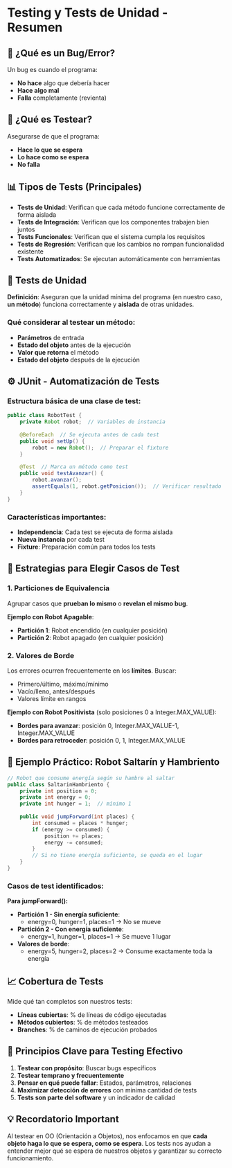 # Testing y Tests de Unidad - Resumen

## 🐛 ¿Qué es un Bug/Error?
Un bug es cuando el programa:
- **No hace** algo que debería hacer
- **Hace algo mal** 
- **Falla** completamente (revienta)

## 🎯 ¿Qué es Testear?
Asegurarse de que el programa:
- **Hace lo que se espera**
- **Lo hace como se espera**
- **No falla**

## 📊 Tipos de Tests (Principales)
- **Tests de Unidad**: Verifican que cada método funcione correctamente de forma aislada
- **Tests de Integración**: Verifican que los componentes trabajen bien juntos
- **Tests Funcionales**: Verifican que el sistema cumpla los requisitos
- **Tests de Regresión**: Verifican que los cambios no rompan funcionalidad existente
- **Tests Automatizados**: Se ejecutan automáticamente con herramientas

## 🔬 Tests de Unidad
**Definición**: Aseguran que la unidad mínima del programa (en nuestro caso, **un método**) funciona correctamente y **aislada** de otras unidades.

### Qué considerar al testear un método:
- **Parámetros** de entrada
- **Estado del objeto** antes de la ejecución
- **Valor que retorna** el método
- **Estado del objeto** después de la ejecución

## ⚙️ JUnit - Automatización de Tests

### Estructura básica de una clase de test:
```java
public class RobotTest {
    private Robot robot;  // Variables de instancia
    
    @BeforeEach  // Se ejecuta antes de cada test
    public void setUp() {
        robot = new Robot();  // Preparar el fixture
    }
    
    @Test  // Marca un método como test
    public void testAvanzar() {
        robot.avanzar();
        assertEquals(1, robot.getPosicion());  // Verificar resultado
    }
}
```

### Características importantes:
- **Independencia**: Cada test se ejecuta de forma aislada
- **Nueva instancia** por cada test
- **Fixture**: Preparación común para todos los tests

## 🎲 Estrategias para Elegir Casos de Test

### 1. Particiones de Equivalencia
Agrupar casos que **prueban lo mismo** o **revelan el mismo bug**.

**Ejemplo con Robot Apagable**:
- **Partición 1**: Robot encendido (en cualquier posición)
- **Partición 2**: Robot apagado (en cualquier posición)

### 2. Valores de Borde
Los errores ocurren frecuentemente en los **límites**. Buscar:
- Primero/último, máximo/mínimo
- Vacío/lleno, antes/después
- Valores límite en rangos

**Ejemplo con Robot Positivista** (solo posiciones 0 a Integer.MAX_VALUE):
- **Bordes para avanzar**: posición 0, Integer.MAX_VALUE-1, Integer.MAX_VALUE
- **Bordes para retroceder**: posición 0, 1, Integer.MAX_VALUE

## 🤖 Ejemplo Práctico: Robot Saltarín y Hambriento

```java
// Robot que consume energía según su hambre al saltar
public class SaltarinHambriento {
    private int position = 0;
    private int energy = 0;
    private int hunger = 1;  // mínimo 1
    
    public void jumpForward(int places) {
        int consumed = places * hunger;
        if (energy >= consumed) {
            position += places;
            energy -= consumed;
        }
        // Si no tiene energía suficiente, se queda en el lugar
    }
}
```

### Casos de test identificados:

**Para jumpForward():**
- **Partición 1 - Sin energía suficiente**: 
  - energy=0, hunger=1, places=1 → No se mueve
- **Partición 2 - Con energía suficiente**: 
  - energy=1, hunger=1, places=1 → Se mueve 1 lugar
- **Valores de borde**:
  - energy=5, hunger=2, places=2 → Consume exactamente toda la energía

## 📈 Cobertura de Tests
Mide qué tan completos son nuestros tests:
- **Líneas cubiertas**: % de líneas de código ejecutadas
- **Métodos cubiertos**: % de métodos testeados
- **Branches**: % de caminos de ejecución probados

## 🎯 Principios Clave para Testing Efectivo

1. **Testear con propósito**: Buscar bugs específicos
2. **Testear temprano y frecuentemente**
3. **Pensar en qué puede fallar**: Estados, parámetros, relaciones
4. **Maximizar detección de errores** con mínima cantidad de tests
5. **Tests son parte del software** y un indicador de calidad

## 💡 Recordatorio Important
Al testear en OO (Orientación a Objetos), nos enfocamos en que **cada objeto haga lo que se espera, como se espera**. Los tests nos ayudan a entender mejor qué se espera de nuestros objetos y garantizar su correcto funcionamiento.